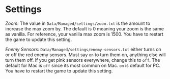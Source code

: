 # Settings

_Zoom:_
The value in `Data/Managed/settings/zoom.txt` is the amount to increase the max zoom by. 
The default is 0 meaning your zoom is the same as vanilla. For reference, your vanilla max zoom is 1500.
You have to restart the game to update this setting.

_Enemy Sensors:_
`Data/Managed/settings/enemy-sensors.txt` either turns on or off the red enemy sensors. Must say `on` to turn them on, anything else will turn them off. If you get pink sensors everywhere, change this to `off`.
The default for Mac is `off` since its most common on Mac. `on` is default for PC.
You have to restart the game to update this setting.
